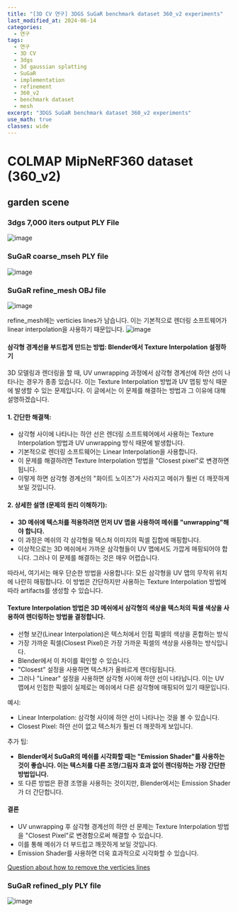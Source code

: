```yaml
---
title: "[3D CV 연구] 3DGS SuGaR benchmark dataset 360_v2 experiments"
last_modified_at: 2024-06-14
categories:
  - 연구
tags:
  - 연구
  - 3D CV
  - 3dgs
  - 3d gaussian splatting
  - SuGaR
  - implementation
  - refinement
  - 360_v2
  - benchmark dataset
  - mesh
excerpt: "3DGS SuGaR benchmark dataset 360_v2 experiments"
use_math: true
classes: wide
---
```


# COLMAP MipNeRF360 dataset (360_v2)

## garden scene

### 3dgs 7,000 iters output PLY File
![image](https://github.com/sandokim/sandokim.github.io/assets/74639652/1e8cce0e-12d7-45c3-a6e1-259797a916d9)

### SuGaR coarse_mseh PLY file
![image](https://github.com/sandokim/sandokim.github.io/assets/74639652/da9df865-cd56-4516-999e-4e9d965c862c)

### SuGaR refine_mesh OBJ file
![image](https://github.com/sandokim/sandokim.github.io/assets/74639652/f653288c-5d63-4a73-abdc-980f94b98b99)

refine_mesh에는 verticies lines가 남습니다. 이는 기본적으로 렌더링 소프트웨어가 linear interpolation을 사용하기 때문입니다.
![image](https://github.com/sandokim/sandokim.github.io/assets/74639652/15685d90-d1c6-4282-af6e-159bd5e6e4d9)

#### 삼각형 경계선을 부드럽게 만드는 방법: Blender에서 Texture Interpolation 설정하기
3D 모델링과 렌더링을 할 때, UV unwrapping 과정에서 삼각형 경계선에 하얀 선이 나타나는 경우가 종종 있습니다. 이는 Texture Interpolation 방법과 UV 맵핑 방식 때문에 발생할 수 있는 문제입니다. 이 글에서는 이 문제를 해결하는 방법과 그 이유에 대해 설명하겠습니다.

#### 1. 간단한 해결책:
- 삼각형 사이에 나타나는 하얀 선은 렌더링 소프트웨어에서 사용하는 Texture Interpolation 방법과 UV unwrapping 방식 때문에 발생합니다.
- 기본적으로 렌더링 소프트웨어는 Linear Interpolation을 사용합니다.
- 이 문제를 해결하려면 Texture Interpolation 방법을 "Closest pixel"로 변경하면 됩니다.
- 이렇게 하면 삼각형 경계선의 "화이트 노이즈"가 사라지고 메쉬가 훨씬 더 깨끗하게 보일 것입니다.

#### 2. 상세한 설명 (문제의 원리 이해하기):
- **3D 메쉬에 텍스처를 적용하려면 먼저 UV 맵을 사용하여 메쉬를 "unwrapping"해야 합니다.**
- 이 과정은 메쉬의 각 삼각형을 텍스처 이미지의 픽셀 집합에 매핑합니다.
- 이상적으로는 3D 메쉬에서 가까운 삼각형들이 UV 맵에서도 가깝게 매핑되어야 합니다. 그러나 이 문제를 해결하는 것은 매우 어렵습니다.

따라서, 여기서는 매우 단순한 방법을 사용합니다: 모든 삼각형을 UV 맵의 무작위 위치에 나란히 매핑합니다. 이 방법은 간단하지만 사용하는 Texture Interpolation 방법에 따라 artifacts를 생성할 수 있습니다.

#### Texture Interpolation 방법은 3D 메쉬에서 삼각형의 색상을 텍스처의 픽셀 색상을 사용하여 렌더링하는 방법을 결정합니다. 
- 선형 보간(Linear Interpolation)은 텍스처에서 인접 픽셀의 색상을 혼합하는 방식
- 가장 가까운 픽셀(Closest Pixel)은 가장 가까운 픽셀의 색상을 사용하는 방식입니다.
- Blender에서 이 차이를 확인할 수 있습니다.
- "Closest" 설정을 사용하면 텍스처가 올바르게 렌더링됩니다.
- 그러나 "Linear" 설정을 사용하면 삼각형 사이에 하얀 선이 나타납니다. 이는 UV 맵에서 인접한 픽셀이 실제로는 메쉬에서 다른 삼각형에 매핑되어 있기 때문입니다.

예시:
- Linear Interpolation: 삼각형 사이에 하얀 선이 나타나는 것을 볼 수 있습니다.
- Closest Pixel: 하얀 선이 없고 텍스처가 훨씬 더 깨끗하게 보입니다.

추가 팁:
- **Blender에서 SuGaR의 메쉬를 시각화할 때는 "Emission Shader"를 사용하는 것이 좋습니다. 이는 텍스처를 다른 조명/그림자 효과 없이 렌더링하는 가장 간단한 방법입니다.**
- 또 다른 방법은 환경 조명을 사용하는 것이지만, Blender에서는 Emission Shader가 더 간단합니다.

#### 결론
- UV unwrapping 후 삼각형 경계선의 하얀 선 문제는 Texture Interpolation 방법을 "Closest Pixel"로 변경함으로써 해결할 수 있습니다. 
- 이를 통해 메쉬가 더 부드럽고 깨끗하게 보일 것입니다. 
- Emission Shader를 사용하면 더욱 효과적으로 시각화할 수 있습니다.

[Question about how to remove the verticies lines](https://github.com/Anttwo/SuGaR/issues/119)

### SuGaR refined_ply PLY file
![image](https://github.com/sandokim/sandokim.github.io/assets/74639652/f82511e8-2b3d-453c-aef8-db1e69f4ed53)

